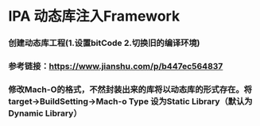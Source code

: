 # IPA 动态库注入Framework
### 创建动态库工程(1.设置bitCode 2.切换旧的编译环境)
### 参考链接：https://www.jianshu.com/p/b447ec564837

### 修改Mach-O的格式，不然封装出来的库将以动态库的形式存在。将target->BuildSetting->Mach-o Type 设为Static Library（默认为Dynamic Library）
